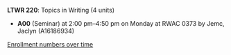 **LTWR 220**: Topics in Writing (4 units)

- **A00** (Seminar) at 2:00 pm–4:50 pm on Monday at RWAC 0373 by Jemc, Jaclyn (A16186934)

[Enrollment numbers over time](./LTWR220.tsv)
